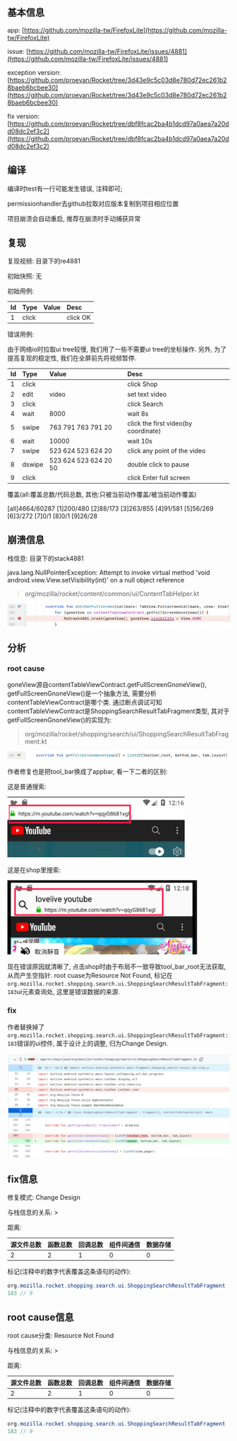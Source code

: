 ## 基本信息

app: [https://github.com/mozilla-tw/FirefoxLite](https://github.com/mozilla-tw/FirefoxLite)

issue: [https://github.com/mozilla-tw/FirefoxLite/issues/4881](https://github.com/mozilla-tw/FirefoxLite/issues/4881)

exception version: [https://github.com/proevan/Rocket/tree/3d43e9c5c03d8e780d72ec261b28baeb6bcbee30](https://github.com/proevan/Rocket/tree/3d43e9c5c03d8e780d72ec261b28baeb6bcbee30)

fix version: [https://github.com/proevan/Rocket/tree/dbf8fcac2ba4b1dcd97a0aea7a20dd08dc2ef3c2](https://github.com/proevan/Rocket/tree/dbf8fcac2ba4b1dcd97a0aea7a20dd08dc2ef3c2)

## 编译

编译时test有一行可能发生错误, 注释即可; 

permissionhandler去github拉取对应版本复制到项目相应位置

项目崩溃会自动重启, 推荐在崩溃时手动捕获异常

## 复现

复现视频: 目录下的re4881

初始快照: 无

初始用例:

|Id|Type|Value|Desc|
|:----|:----|:----|:----|
|1|click|    |click OK|

错误用例:

由于网络io时拉取ui tree较慢, 我们用了一些不需要ui tree的坐标操作. 另外, 为了提高复现的稳定性, 我们在全屏前先将视频暂停.

|Id|Type|Value|Desc|
|:----|:----|:----|:----|
|1|click|    |click Shop|
|2|edit|video|set text video|
|3|click|    |click Search|
|4|wait|8000|wait 8s|
|5|swipe|763 791 763 791 20|click the first video(by coordinate)|
|6|wait|10000|wait 10s|
|7|swipe|523 624 523 624 20|click any point of the video|
|8|dswipe|523 624 523 624 20 50|double click to pause|
|9|click|    |click Enter full screen|

覆盖(all:覆盖总数/代码总数, 其他:只被当前动作覆盖/被当前动作覆盖)

[all]4664/60287 [1]200/480 [2]88/173 [3]263/855 [4]91/581 [5]56/269 [6]3/272 [7]0/1 [8]0/1 [9]26/28 

## 崩溃信息

栈信息: 目录下的stack4881

java.lang.NullPointerException: Attempt to invoke virtual method 'void android.view.View.setVisibility(int)' on a null object reference

> org/mozilla/rocket/content/common/ui/ContentTabHelper.kt

![image-20220312165050942](README.assets/image-20220312165050942.png)

## 分析

### root cause

goneView源自contentTableViewContract.getFullScreenGnoneView(), getFullScreenGnoneView()是一个抽象方法, 需要分析contentTableViewContract是哪个类. 通过断点调试可知contentTableViewContract是ShoppingSearchResultTabFragment类型, 其对于getFullScreenGnoneView()的实现为:

> org/mozilla/rocket/shopping/search/ui/ShoppingSearchResultTabFragment.kt

![image-20220312165551111](README.assets/image-20220312165551111.png)

作者修复也是把tool_bar换成了appbar, 看一下二者的区别:

这是普通搜索:

![image-20220312165100129](README.assets/image-20220312165100129.png)

这是在shop里搜索:

![image-20220312165105646](README.assets/image-20220312165105646.png)

现在错误原因就清晰了, 点击shop时由于布局不一致导致tool_bar_root无法获取, 从而产生空指针. root cuase为Resource Not Found, 标记在`org.mozilla.rocket.shopping.search.ui.ShoppingSearchResultTabFragment:183`ui元素查询处, 这里是错误数据的来源.

### fix

作者替换掉了`org.mozilla.rocket.shopping.search.ui.ShoppingSearchResultTabFragment:183`错误的ui控件, 属于设计上的调整, 归为Change Design.

![image-20220407131401552](README.assets/image-20220407131401552.png)

## fix信息

修复模式: Change Design

与栈信息的关系: >

距离:

|源文件总数|函数总数|回调总数|组件间通信|数据存储|
|:----|:----|:----|:----|:----|
|2|2|1|0|0|

标记(注释中的数字代表覆盖这条语句的动作):

```java
org.mozilla.rocket.shopping.search.ui.ShoppingSearchResultTabFragment
183 // 9
```
## root cause信息

root cause分类: Resource Not Found

与栈信息的关系: >

距离:

|源文件总数|函数总数|回调总数|组件间通信|数据存储|
|:----|:----|:----|:----|:----|
|2|2|1|0|0|

标记(注释中的数字代表覆盖这条语句的动作):

```java
org.mozilla.rocket.shopping.search.ui.ShoppingSearchResultTabFragment
183 // 9
```
